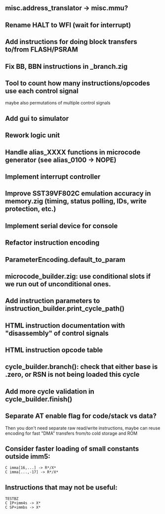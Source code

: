 ## misc.address_translator -> misc.mmu?
## Rename HALT to WFI (wait for interrupt)

## Add instructions for doing block transfers to/from FLASH/PSRAM
## Fix BB, BBN instructions in _branch.zig

## Tool to count how many instructions/opcodes use each control signal
maybe also permutations of multiple control signals

## Add gui to simulator

## Rework logic unit

## Handle alias_XXXX functions in microcode generator (see alias_0100 -> NOPE)

## Implement interrupt controller
## Improve SST39VF802C emulation accuracy in memory.zig (timing, status polling, IDs, write protection, etc.)
## Implement serial device for console

## Refactor instruction encoding
## ParameterEncoding.default_to_param

## microcode_builder.zig: use conditional slots if we run out of unconditional ones.
## Add instruction parameters to instruction_builder.print_cycle_path()
## HTML instruction documentation with "disassembly" of control signals
## HTML instruction opcode table

## cycle_builder.branch(): check that either base is .zero, or RSN is not being loaded this cycle
## Add more cycle validation in cycle_builder.finish()

## Separate AT enable flag for code/stack vs data?
Then you don't need separate raw read/write instructions, maybe can reuse encoding for fast "DMA" transfers from/to cold storage and ROM

## Consider faster loading of small constants outside imm5:
    C imma[16,...] -> R*/X*
    C imma[...,-17] -> R*/X*

## Instructions that may not be useful:
    TESTBZ
    C IP+imm4s -> X*
    C SP+immbs -> X*
